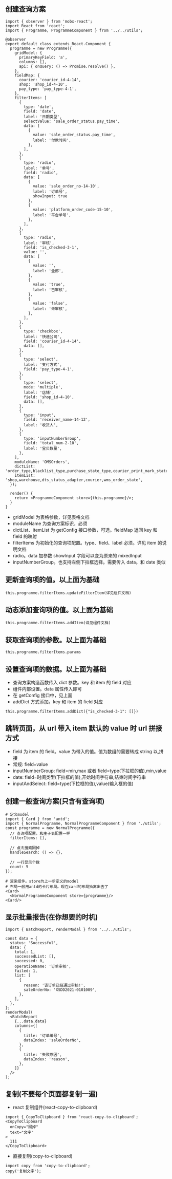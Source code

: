 ## 创建查询方案

```
import { observer } from 'mobx-react';
import React from 'react';
import { Programme, ProgrammeComponent } from '../../utils';

@observer
export default class extends React.Component {
  programme = new Programme({
    gridModel: {
      primaryKeyField: 'a',
      columns: [],
      api: { onQuery: () => Promise.resolve() },
    },
    fieldMap: {
      courier: 'courier_id-4-14',
      shop: 'shop_id-4-10',
      pay_type: 'pay_type-4-1',
    },
    filterItems: [
      {
        type: 'date',
        field: 'date',
        label: '日期类型',
        selectValue: 'sale_order_status.pay_time',
        data: [
          {
            value: 'sale_order_status.pay_time',
            label: '付款时间',
          },
        ],
      },
      {
        type: 'radio',
        label: '单号',
        field: 'radio',
        data: [
          {
            value: 'sale_order_no-14-10',
            label: '订单号',
            showInput: true
          },
          {
            value: 'platform_order_code-15-10',
            label: '平台单号',
          },
        ],
      },
      {
        type: 'radio',
        label: '审核',
        field: 'is_checked-3-1',
        value: '',
        data: [
          {
            value: '',
            label: '全部',
          },
          {
            value: 'true',
            label: '已审核',
          },
          {
            value: 'false',
            label: '未审核',
          },
        ],
      },
      {
        type: 'checkbox',
        label: '快递公司',
        field: 'courier_id-4-14',
        data: [],
      },
      {
        type: 'select',
        label: '支付方式',
        field: 'pay_type-4-1',
      },
      {
        type: 'select',
        mode: 'multiple',
        label: '店铺',
        field: 'shop_id-4-10',
        data: [],
      },
      {
        type: 'input',
        field: 'receiver_name-14-12',
        label: '收货人',
      },
      {
        type: 'inputNumberGroup',
        field: 'total_num-2-10',
        label: '宝贝数量',
      },
    ],
    moduleName: 'OMSOrders',
    dictList: 'order_type,blacklist_type,purchase_state_type,courier_print_mark_state,sku_purchase_state_type,origin_type,pay_type,cn_service,trade_from,system_order_state',
    itemList: 'shop,warehouse,dts_status_adapter,courier,wms_order_state',
  });

  render() {
    return <ProgrammeComponent store={this.programme}/>;
  }
}

```

- gridModel 为表格参数，详见表格文档
- moduleName 为查询方案标识，必须
- dictList、itemList 为 getConfig 接口参数，可选。fieldMap 返回 key 和 field 的映射
- filterItems 为初始化的查询项配置。type、field、label 必须。详见 item 的说明文档
- radio。data 加参数 showInput 字段可以变为原来的 mixedInput
- inputNumberGroup。也支持左侧下拉框选择。需要传入 data。和 date 类似

## 更新查询项的值。以上面为基础

```
this.programme.filterItems.updateFilterItem(详见组件文档)
```

## 动态添加查询项的值。以上面为基础

```
this.programme.filterItems.addItem(详见组件文档)
```

## 获取查询项的参数。以上面为基础

```
this.programme.filterItems.params
```

## 设置查询项的数据。以上面为基础

- 查询方案构造函数传入 dict 参数。key 和 item 的 field 对应
- 组件内部设置。data 属性传入即可
- 在 getConfig 接口中，见上面
- addDict 方式添加。key 和 item 的 field 对应

```
this.programme.filterItems.addDict({"is_checked-3-1": []})
```

## 跳转页面，从 url 带入 item 默认的 value 时 url 拼接方式

- field 为 item 的 field。value 为带入的值。值为数组的需要转成 string 以,拼接
- 常规: field=value
- inputNumberGroup: field=min,max 或者 field=type(下拉框的值),min,value
- date: field=时间类型(下拉框的值),开始时间字符串,结束时间字符串
- inputAndSelect: field=type(下拉框的值),value(输入框的值)

## 创建一般查询方案(只含有查询项)

```
# 定义model
import { Card } from 'antd';
import { NormalProgramme, NormalProgrammeComponent } from './utils';
const programme = new NormalProgramme({
  // 查询项配置。和主子表配置一样
  filterItems: [],

  // 点击搜索回掉
  handleSearch: () => {},

  // 一行显示个数
  count: 5
});

# 渲染组件。store为上一步定义的model
# 布局一般用antd的卡片布局。现在card的布局抽离出去了
<Card>
  <NormalProgrammeComponent store={programme}/>
<Card/>
```

## 显示批量报告(在你想要的时机)

```
import { BatchReport, renderModal } from '../../utils';

const data = {
  status: 'Successful',
  data: {
    total: 1,
    successedList: [],
    successed: 0,
    operationName: '订单审核',
    failed: 1,
    list: [
      {
        reason: '该订单已经通过审核!',
        saleOrderNo: 'XSDD2021-0101009',
      },
    ],
  },
};
renderModal(
  <BatchReport
    {...data.data}
    columns={[
      {
        title: '订单编号',
        dataIndex: 'saleOrderNo',
      },
      {
        title: '失败原因',
        dataIndex: 'reason',
      },
    ]}
  />
);

```

## 复制(不要每个页面都复制一遍)

- react 复制组件(react-copy-to-clipboard)

```
import { CopyToClipboard } from 'react-copy-to-clipboard';
<CopyToClipboard
  onCopy="回掉"
  text="文字"
>
  111
</CopyToClipboard>
```

- 直接复制(copy-to-clipboard)

```
import copy from 'copy-to-clipboard';
copy('复制文字');
```
